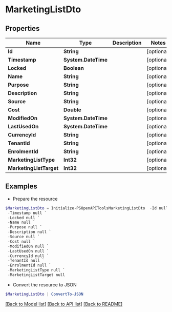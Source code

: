 # MarketingListDto
## Properties

Name | Type | Description | Notes
------------ | ------------- | ------------- | -------------
**Id** | **String** |  | [optional] 
**Timestamp** | **System.DateTime** |  | [optional] 
**Locked** | **Boolean** |  | [optional] 
**Name** | **String** |  | [optional] 
**Purpose** | **String** |  | [optional] 
**Description** | **String** |  | [optional] 
**Source** | **String** |  | [optional] 
**Cost** | **Double** |  | [optional] 
**ModifiedOn** | **System.DateTime** |  | [optional] 
**LastUsedOn** | **System.DateTime** |  | [optional] 
**CurrencyId** | **String** |  | [optional] 
**TenantId** | **String** |  | [optional] 
**EnrolmentId** | **String** |  | [optional] 
**MarketingListType** | **Int32** |  | [optional] 
**MarketingListTarget** | **Int32** |  | [optional] 

## Examples

- Prepare the resource
```powershell
$MarketingListDto = Initialize-PSOpenAPIToolsMarketingListDto  -Id null `
 -Timestamp null `
 -Locked null `
 -Name null `
 -Purpose null `
 -Description null `
 -Source null `
 -Cost null `
 -ModifiedOn null `
 -LastUsedOn null `
 -CurrencyId null `
 -TenantId null `
 -EnrolmentId null `
 -MarketingListType null `
 -MarketingListTarget null
```

- Convert the resource to JSON
```powershell
$MarketingListDto | ConvertTo-JSON
```

[[Back to Model list]](../README.md#documentation-for-models) [[Back to API list]](../README.md#documentation-for-api-endpoints) [[Back to README]](../README.md)

